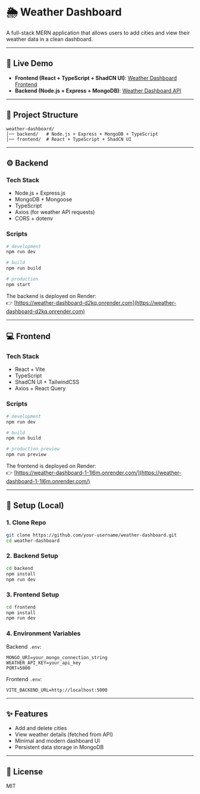 # 🌦 Weather Dashboard

A full-stack MERN application that allows users to add cities and view their weather data in a clean dashboard.

---

## 🚀 Live Demo

- **Frontend (React + TypeScript + ShadCN UI)**: [Weather Dashboard Frontend](https://weather-dashboard-1-1l6m.onrender.com/)  
- **Backend (Node.js + Express + MongoDB)**: [Weather Dashboard API](https://weather-dashboard-d2kq.onrender.com)

---

## 📂 Project Structure

```
weather-dashboard/
│── backend/   # Node.js + Express + MongoDB + TypeScript
│── frontend/  # React + TypeScript + ShadCN UI
```

---

## ⚙️ Backend

### Tech Stack
- Node.js + Express.js
- MongoDB + Mongoose
- TypeScript
- Axios (for weather API requests)
- CORS + dotenv

### Scripts
```bash
# development
npm run dev

# build
npm run build

# production
npm start
```

The backend is deployed on Render:  
👉 [https://weather-dashboard-d2kq.onrender.com](https://weather-dashboard-d2kq.onrender.com)

---

## 💻 Frontend

### Tech Stack
- React + Vite
- TypeScript
- ShadCN UI + TailwindCSS
- Axios + React Query

### Scripts
```bash
# development
npm run dev

# build
npm run build

# production preview
npm run preview
```

The frontend is deployed on Render:  
👉 [https://weather-dashboard-1-1l6m.onrender.com/](https://weather-dashboard-1-1l6m.onrender.com/)

---

## 🔧 Setup (Local)

### 1. Clone Repo
```bash
git clone https://github.com/your-username/weather-dashboard.git
cd weather-dashboard
```

### 2. Backend Setup
```bash
cd backend
npm install
npm run dev
```

### 3. Frontend Setup
```bash
cd frontend
npm install
npm run dev
```

### 4. Environment Variables

Backend `.env`:
```env
MONGO_URI=your_mongo_connection_string
WEATHER_API_KEY=your_api_key
PORT=5000
```

Frontend `.env`:
```env
VITE_BACKEND_URL=http://localhost:5000
```

---

## ✨ Features
- Add and delete cities
- View weather details (fetched from API)
- Minimal and modern dashboard UI
- Persistent data storage in MongoDB

---

## 📜 License
MIT

